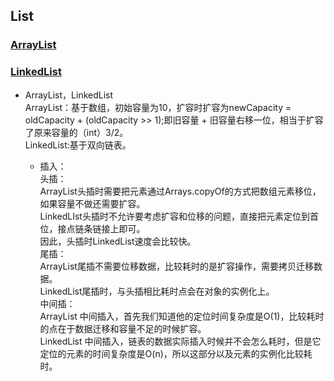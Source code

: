 ## List
### [ArrayList](https://bugstack.cn/interview/2020/08/27/%E9%9D%A2%E7%BB%8F%E6%89%8B%E5%86%8C-%E7%AC%AC7%E7%AF%87-ArrayList%E4%B9%9F%E8%BF%99%E4%B9%88%E5%A4%9A%E7%9F%A5%E8%AF%86-%E4%B8%80%E4%B8%AA%E6%8C%87%E5%AE%9A%E4%BD%8D%E7%BD%AE%E6%8F%92%E5%85%A5%E5%B0%B1%E6%8A%8A%E8%B0%A2%E9%A3%9E%E6%9C%BA%E9%9D%A2%E6%99%95%E4%BA%86.html)
### [LinkedList](https://bugstack.cn/interview/2020/08/30/%E9%9D%A2%E7%BB%8F%E6%89%8B%E5%86%8C-%E7%AC%AC8%E7%AF%87-LinkedList%E6%8F%92%E5%85%A5%E9%80%9F%E5%BA%A6%E6%AF%94ArrayList%E5%BF%AB-%E4%BD%A0%E7%A1%AE%E5%AE%9A%E5%90%97.html)

+ ArrayList，LinkedList   
    ArrayList：基于数组，初始容量为10，扩容时扩容为newCapacity = oldCapacity + (oldCapacity >> 1);即旧容量 + 旧容量右移一位，相当于扩容了原来容量的（int）3/2。   
    LinkedList:基于双向链表。   
    
    * 插入：   
    头插：   
    ArrayList头插时需要把元素通过Arrays.copyOf的方式把数组元素移位，如果容量不做还需要扩容。   
    LinkedLIst头插时不允许要考虑扩容和位移的问题，直接把元素定位到首位，接点链条链接上即可。   
    因此，头插时LinkedList速度会比较快。   
    尾插：   
    ArrayList尾插不需要位移数据，比较耗时的是扩容操作，需要拷贝迁移数据。   
    LinkedList尾插时，与头插相比耗时点会在对象的实例化上。    
    中间插：   
    ArrayList 中间插入，首先我们知道他的定位时间复杂度是O(1)，比较耗时的点在于数据迁移和容量不足的时候扩容。    
    LinkedList 中间插入，链表的数据实际插入时候并不会怎么耗时，但是它定位的元素的时间复杂度是O(n)，所以这部分以及元素的实例化比较耗时。     
    
    